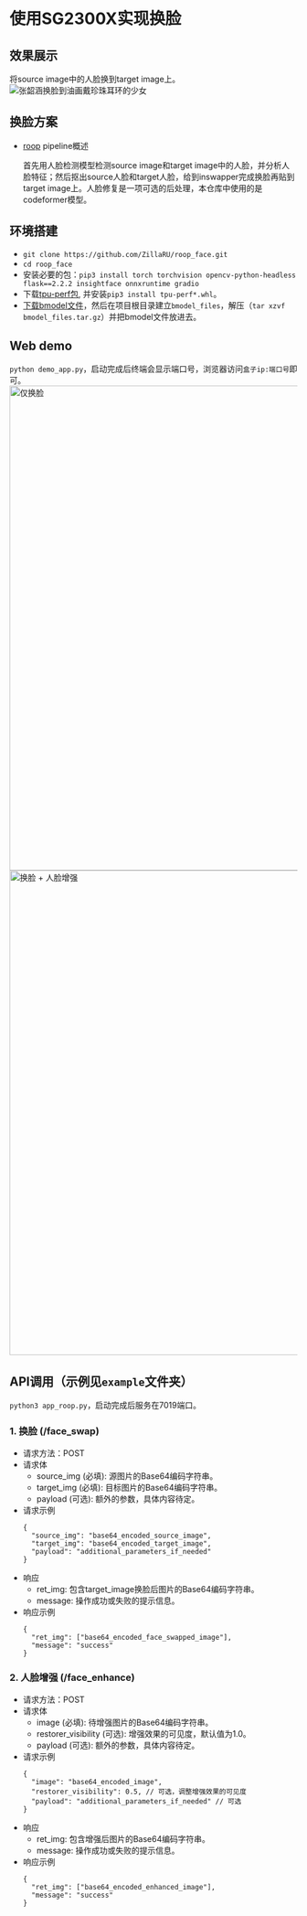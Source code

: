 # 使用SG2300X实现换脸

## 效果展示
将source image中的人脸换到target image上。
![张韶涵换脸到油画戴珍珠耳环的少女](https://github.com/ZillaRU/roop_face/assets/25343084/4b53a519-8537-4fc4-b91b-85954e06d276)

## 换脸方案
- [roop](https://github.com/s0md3v/roop.git) pipeline概述

  首先用人脸检测模型检测source image和target image中的人脸，并分析人脸特征；然后抠出source人脸和target人脸，给到inswapper完成换脸再贴到target image上。人脸修复是一项可选的后处理，本仓库中使用的是codeformer模型。

## 环境搭建
- `git clone https://github.com/ZillaRU/roop_face.git`
- `cd roop_face`
- 安装必要的包：`pip3 install torch torchvision opencv-python-headless flask==2.2.2 insightface onnxruntime gradio`
- 下载[tpu-perf包](https://github.com/sophgo/tpu-perf/releases/download/v1.2.35/tpu_perf-1.2.35-py3-none-manylinux2014_aarch64.whl), 并安装`pip3 install tpu-perf*.whl`。
- [下载bmodel文件](https://drive.google.com/file/d/14EI7FUqfKsCGknSMvYblSUjDUAdusmn4/view?usp=sharing)，然后在项目根目录建立`bmodel_files`，解压（`tar xzvf bmodel_files.tar.gz`）并把bmodel文件放进去。

## Web demo
`python demo_app.py`，启动完成后终端会显示端口号，浏览器访问`盒子ip:端口号`即可。
<img width="848" alt="仅换脸" src="https://github.com/ZillaRU/roop_face/assets/25343084/022d1564-2d9b-4c6f-ba33-a5ab04adc3d3">
<img width="848" alt="换脸 + 人脸增强" src="https://github.com/ZillaRU/roop_face/assets/25343084/81bc5c89-970f-469b-a8f5-e8a2d735a436">

## API调用（示例见`example`文件夹）
`python3 app_roop.py`，启动完成后服务在7019端口。
### 1. 换脸 (/face_swap)
  - 请求方法：POST
  - 请求体
    - source_img (必填): 源图片的Base64编码字符串。
    - target_img (必填): 目标图片的Base64编码字符串。
    - payload (可选): 额外的参数，具体内容待定。
  - 请求示例
    ```
    {
      "source_img": "base64_encoded_source_image",
      "target_img": "base64_encoded_target_image",
      "payload": "additional_parameters_if_needed"
    }
    ```
  - 响应
    - ret_img: 包含target_image换脸后图片的Base64编码字符串。
    - message: 操作成功或失败的提示信息。
  - 响应示例
    ```
    {
      "ret_img": ["base64_encoded_face_swapped_image"],
      "message": "success"
    }
    ```
### 2. 人脸增强 (/face_enhance)
  - 请求方法：POST
  - 请求体
    - image (必填): 待增强图片的Base64编码字符串。
    - restorer_visibility (可选): 增强效果的可见度，默认值为1.0。
    - payload (可选): 额外的参数，具体内容待定。
  - 请求示例
    ```
    {
      "image": "base64_encoded_image",
      "restorer_visibility": 0.5, // 可选，调整增强效果的可见度
      "payload": "additional_parameters_if_needed" // 可选
    }
    ```
  - 响应
    - ret_img: 包含增强后图片的Base64编码字符串。
    - message: 操作成功或失败的提示信息。
  - 响应示例
    ```
    {
      "ret_img": ["base64_encoded_enhanced_image"],
      "message": "success"
    }
    ```
